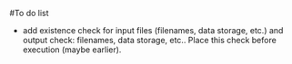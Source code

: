 
#To do list

* add existence check for input files (filenames, data storage, etc.)
and output check: filenames, data storage, etc.. Place this check before execution (maybe earlier).

